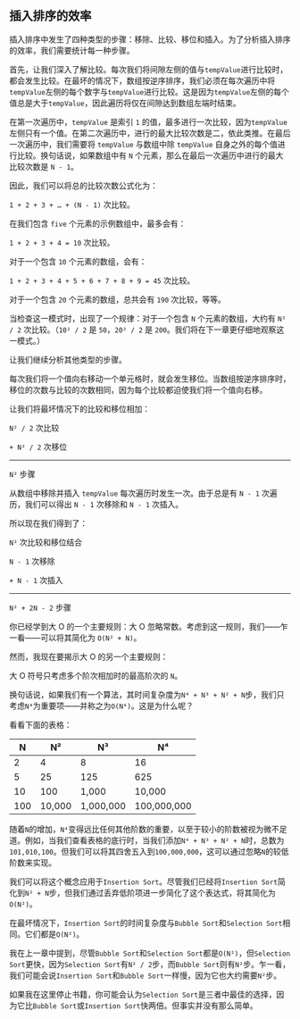 ## 插入排序的效率

插入排序中发生了四种类型的步骤：移除、比较、移位和插入。为了分析插入排序的效率，我们需要统计每一种步骤。

首先，让我们深入了解比较。每次我们将间隙左侧的值与`tempValue`进行比较时，都会发生比较。在最坏的情况下，数组按逆序排序，我们必须在每次遍历中将`tempValue`左侧的每个数字与`tempValue`进行比较。这是因为`tempValue`左侧的每个值总是大于`tempValue`，因此遍历将仅在间隙达到数组左端时结束。

在第一次遍历中，`tempValue` 是索引 `1` 的值，最多进行一次比较，因为`tempValue`左侧只有一个值。在第二次遍历中，进行的最大比较次数是二，依此类推。在最后一次遍历中，我们需要将 `tempValue` 与数组中除 `tempValue` 自身之外的每个值进行比较。换句话说，如果数组中有 `N` 个元素，那么在最后一次遍历中进行的最大比较次数是 `N - 1`。

因此，我们可以将总的比较次数公式化为：

`1 + 2 + 3 + … + (N - 1)` 次比较。

在我们包含 `five` 个元素的示例数组中，最多会有：

`1 + 2 + 3 + 4 = 10` 次比较。

对于一个包含 `10` 个元素的数组，会有：

`1 + 2 + 3 + 4 + 5 + 6 + 7 + 8 + 9 = 45` 次比较。

对于一个包含 `20` 个元素的数组，总共会有 `190` 次比较，等等。

当检查这一模式时，出现了一个规律：对于一个包含 `N` 个元素的数组，大约有 `N² / 2` 次比较。（`10² / 2` 是 `50`，`20² / 2` 是 `200`。我们将在下一章更仔细地观察这一模式。）

让我们继续分析其他类型的步骤。

每次我们将一个值向右移动一个单元格时，就会发生移位。当数组按逆序排序时，移位的次数与比较的次数相同，因为每个比较都迫使我们将一个值向右移。

让我们将最坏情况下的比较和移位相加：

`N² / 2` 次比较

`+ N² / 2` 次移位

_____________________________

`N²` 步骤

从数组中移除并插入 `tempValue` 每次遍历时发生一次。由于总是有 `N - 1` 次遍历，我们可以得出 `N - 1` 次移除和 `N - 1` 次插入。

所以现在我们得到了：

`N²` 次比较和移位结合

`N - 1` 次移除

`+ N - 1` 次插入

_____________________________

`N² + 2N - 2` 步骤

你已经学到大 O 的一个主要规则：大 O 忽略常数。考虑到这一规则，我们——乍一看——可以将其简化为 `O(N² + N)`。

然而，我现在要揭示大 O 的另一个主要规则：

大 O 符号只考虑多个阶次相加时的最高阶次的 `N`。

换句话说，如果我们有一个算法，其时间复杂度为`N⁴ + N³ + N² + N`步，我们只考虑`N⁴`为重要项——并称之为`O(N⁴)`。这是为什么呢？

看看下面的表格：

| N | N² | N³ | N⁴ |
| --- | --- | --- | --- |
| 2 | 4 | 8 | 16 |
| 5 | 25 | 125 | 625 |
| 10 | 100 | 1,000 | 10,000 |
| 100 | 10,000 | 1,000,000 | 100,000,000 |

随着`N`的增加，`N⁴`变得远比任何其他阶数的重要，以至于较小的阶数被视为微不足道。例如，当我们查看表格的底行时，当我们添加`N⁴ + N³ + N² + N`时，总数为`101,010,100`。但我们可以将其四舍五入到`100,000,000`，这可以通过忽略`N`的较低阶数来实现。

我们可以将这个概念应用于`Insertion Sort`。尽管我们已经将`Insertion Sort`简化到`N² + N`步，但我们通过丢弃低阶项进一步简化了这个表达式，将其简化为`O(N²)`。

在最坏情况下，`Insertion Sort`的时间复杂度与`Bubble Sort`和`Selection Sort`相同。它们都是`O(N²)`。

我在上一章中提到，尽管`Bubble Sort`和`Selection Sort`都是`O(N²)`，但`Selection Sort`更快，因为`Selection Sort`有`N² / 2`步，而`Bubble Sort`则有`N²`步。乍一看，我们可能会说`Insertion Sort`和`Bubble Sort`一样慢，因为它也大约需要`N²`步。

如果我在这里停止书籍，你可能会认为`Selection Sort`是三者中最佳的选择，因为它比`Bubble Sort`或`Insertion Sort`快两倍。但事实并没有那么简单。
